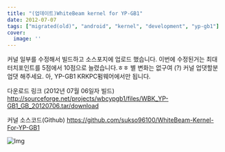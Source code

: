 ```yaml
---
title: "(업데이트)WhiteBeam kernel for YP-GB1"
date: 2012-07-07
tags: ["migrated(old)", "android", "kernel", "development", "yp-gb1"]
cover:
  image: ''
---
```


 커널 일부를 수정해서 빌드하고 소스포지에 업로드 했습니다.
이번에 수정된거는 최대 터치포인트를 5점에서 10점으로 늘렸습니다.ㅎㅎ
별 변화는 없구여 (?) 커널 업댓할분 업댓 해주세요.
아, YP-GB1 KRKPC펌웨어에서만 됩니다.

다운로드 링크 (2012년 07월 06일자 빌드)
http://sourceforge.net/projects/wbcypgb1/files/WBK_YP-GB1_GB_20120706.tar/download

커널 소스코드(Github)
https://github.com/sukso96100/WhiteBeam-Kernel-For-YP-GB1 

![Img](https://sukso96100.github.io/blogimgs/SC20120707-133022.png)

